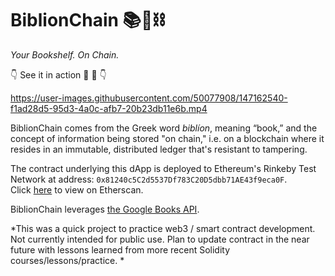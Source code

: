 # BiblionChain 📚🤝⛓
 *Your Bookshelf. On Chain.*  
 
👇 See it in action 👀 📖 👇

https://user-images.githubusercontent.com/50077908/147162540-f1ad28d5-95d3-4a0c-afb7-20b23db11e6b.mp4

BiblionChain comes from the Greek word *biblíon*, meaning “book,” and the concept of information being stored "on chain," i.e. on a blockchain where it resides in an immutable, distributed ledger that's resistant to tampering.  

The contract underlying this dApp is deployed to Ethereum's Rinkeby Test Network at address: ```0x81240c5C2d5537Df783C20D5dbb71AE43f9eca0F```.  
Click [here](https://rinkeby.etherscan.io/address/0x81240c5C2d5537Df783C20D5dbb71AE43f9eca0F) to view on Etherscan.  

BiblionChain leverages [the Google Books API](https://developers.google.com/books/docs/v1/using).   

*This was a quick project to practice web3 / smart contract development. Not currently intended for public use. Plan to update contract in the near future with lessons learned from more recent Solidity courses/lessons/practice. *

